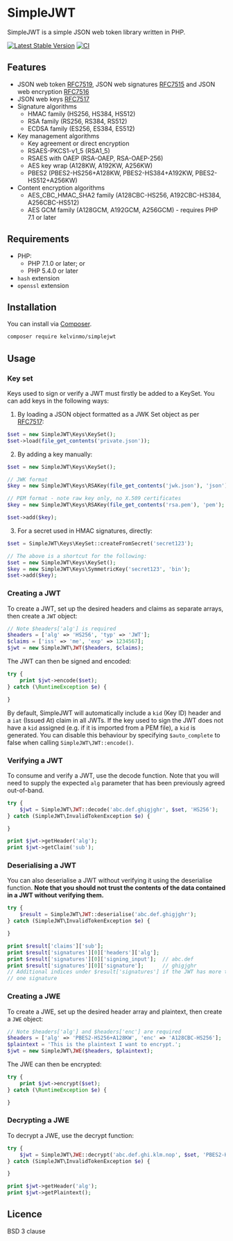 # SimpleJWT

SimpleJWT is a simple JSON web token library written in PHP.

[![Latest Stable Version](https://poser.pugx.org/kelvinmo/simplejwt/v/stable)](https://packagist.org/packages/kelvinmo/simplejwt)
[![CI](https://github.com/kelvinmo/simplejwt/workflows/CI/badge.svg)](https://github.com/kelvinmo/simplejwt/actions?query=workflow%3ACI)

## Features

- JSON web token [RFC7519](http://tools.ietf.org/html/rfc7519),
  JSON web signatures [RFC7515](http://tools.ietf.org/html/rfc7515)
  and JSON web encryption [RFC7516](http://tools.ietf.org/html/rfc7516)
- JSON web keys [RFC7517](http://tools.ietf.org/html/rfc7517)
- Signature algorithms
    * HMAC family (HS256, HS384, HS512)
    * RSA family (RS256, RS384, RS512)
    * ECDSA family (ES256, ES384, ES512)
- Key management algorithms
    * Key agreement or direct encryption
    * RSAES-PKCS1-v1_5 (RSA1_5)
    * RSAES with OAEP (RSA-OAEP, RSA-OAEP-256)
    * AES key wrap (A128KW, A192KW, A256KW)
    * PBES2 (PBES2-HS256+A128KW, PBES2-HS384+A192KW, PBES2-HS512+A256KW)
- Content encryption algorithms
    * AES_CBC_HMAC_SHA2 family (A128CBC-HS256, A192CBC-HS384, A256CBC-HS512)
    * AES GCM family (A128GCM, A192GCM, A256GCM) - requires PHP 7.1 or later

## Requirements

- PHP:
    * PHP 7.1.0 or later; or
    * PHP 5.4.0 or later
- `hash` extension
- `openssl` extension

## Installation

You can install via [Composer](http://getcomposer.org/).

```sh
composer require kelvinmo/simplejwt
```

## Usage

### Key set

Keys used to sign or verify a JWT must firstly be added to a KeySet.  You
can add keys in the following ways:

1. By loading a JSON object formatted as a JWK Set object as per [RFC7517](http://tools.ietf.org/html/rfc7517):

  ```php
  $set = new SimpleJWT\Keys\KeySet();
  $set->load(file_get_contents('private.json'));
  ```

2. By adding a key manually:

  ```php
  $set = new SimpleJWT\Keys\KeySet();

  // JWK format
  $key = new SimpleJWT\Keys\RSAKey(file_get_contents('jwk.json'), 'json');

  // PEM format - note raw key only, no X.509 certificates
  $key = new SimpleJWT\Keys\RSAKey(file_get_contents('rsa.pem'), 'pem');

  $set->add($key);
  ```

3. For a secret used in HMAC signatures, directly:

  ```php
  $set = SimpleJWT\Keys\KeySet::createFromSecret('secret123');

  // The above is a shortcut for the following:
  $set = new SimpleJWT\Keys\KeySet();
  $key = new SimpleJWT\Keys\SymmetricKey('secret123', 'bin');
  $set->add($key);
  ```

### Creating a JWT

To create a JWT, set up the desired headers and claims as separate arrays, then
create a `JWT` object:

```php
// Note $headers['alg'] is required
$headers = ['alg' => 'HS256', 'typ' => 'JWT'];
$claims = ['iss' => 'me', 'exp' => 1234567];
$jwt = new SimpleJWT\JWT($headers, $claims);
```

The JWT can then be signed and encoded:

```php
try {
    print $jwt->encode($set);
} catch (\RuntimeException $e) {

}
```

By default, SimpleJWT will automatically include a `kid` (Key ID) header and
a `iat` (Issued At) claim in all JWTs.  If the key used to sign the JWT does
not have a `kid` assigned (e.g. if it is imported from a PEM file), a `kid`
is generated.  You can disable this behaviour by specifying `$auto_complete`
to false when calling `SimpleJWT\JWT::encode()`.

### Verifying a JWT

To consume and verify a JWT, use the decode function.  Note that you will need
to supply the expected `alg` parameter that has been previously agreed out-of-band.

```php
try {
    $jwt = SimpleJWT\JWT::decode('abc.def.ghigjghr', $set, 'HS256');
} catch (SimpleJWT\InvalidTokenException $e) {

}

print $jwt->getHeader('alg');
print $jwt->getClaim('sub');
```

### Deserialising a JWT

You can also deserialise a JWT without verifying it using the deserialise function.
**Note that you should not trust the contents of the data contained in a JWT without verifying them.**

```php
try {
    $result = SimpleJWT\JWT::deserialise('abc.def.ghigjghr');
} catch (SimpleJWT\InvalidTokenException $e) {

}

print $result['claims']['sub'];
print $result['signatures'][0]['headers']['alg'];
print $result['signatures'][0]['signing_input'];  // abc.def
print $result['signatures'][0]['signature'];      // ghigjghr
// Additional indices under $result['signatures'] if the JWT has more than
// one signature
```

### Creating a JWE

To create a JWE, set up the desired header array and plaintext, then
create a `JWE` object:

```php
// Note $headers['alg'] and $headers['enc'] are required
$headers = ['alg' => 'PBES2-HS256+A128KW', 'enc' => 'A128CBC-HS256'];
$plaintext = 'This is the plaintext I want to encrypt.';
$jwt = new SimpleJWT\JWE($headers, $plaintext);
```

The JWE can then be encrypted:

```php
try {
    print $jwt->encrypt($set);
} catch (\RuntimeException $e) {

}
```

### Decrypting a JWE

To decrypt a JWE, use the decrypt function:

```php
try {
    $jwt = SimpleJWT\JWE::decrypt('abc.def.ghi.klm.nop', $set, 'PBES2-HS256+A128KW');
} catch (SimpleJWT\InvalidTokenException $e) {

}

print $jwt->getHeader('alg');
print $jwt->getPlaintext();
```

## Licence

BSD 3 clause
